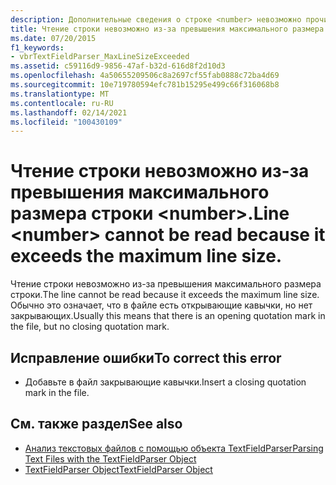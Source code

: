 ```yaml
---
description: Дополнительные сведения о строке <number> невозможно прочитать, так как она превышает максимальный размер строки.
title: Чтение строки невозможно из-за превышения максимального размера строки <number>.
ms.date: 07/20/2015
f1_keywords:
- vbrTextFieldParser_MaxLineSizeExceeded
ms.assetid: c59116d9-9856-47af-b32d-616d8f2d10d3
ms.openlocfilehash: 4a50655209506c8a2697cf55fab0888c72ba4d69
ms.sourcegitcommit: 10e719780594efc781b15295e499c66f316068b8
ms.translationtype: MT
ms.contentlocale: ru-RU
ms.lasthandoff: 02/14/2021
ms.locfileid: "100430109"
---
```

# <a name="line-number-cannot-be-read-because-it-exceeds-the-maximum-line-size"></a><span data-ttu-id="9cf2d-103">Чтение строки невозможно из-за превышения максимального размера строки \<number>.</span><span class="sxs-lookup"><span data-stu-id="9cf2d-103">Line \<number> cannot be read because it exceeds the maximum line size.</span></span>

<span data-ttu-id="9cf2d-104">Чтение строки невозможно из-за превышения максимального размера строки.</span><span class="sxs-lookup"><span data-stu-id="9cf2d-104">The line cannot be read because it exceeds the maximum line size.</span></span> <span data-ttu-id="9cf2d-105">Обычно это означает, что в файле есть открывающие кавычки, но нет закрывающих.</span><span class="sxs-lookup"><span data-stu-id="9cf2d-105">Usually this means that there is an opening quotation mark in the file, but no closing quotation mark.</span></span>  
  
## <a name="to-correct-this-error"></a><span data-ttu-id="9cf2d-106">Исправление ошибки</span><span class="sxs-lookup"><span data-stu-id="9cf2d-106">To correct this error</span></span>  
  
- <span data-ttu-id="9cf2d-107">Добавьте в файл закрывающие кавычки.</span><span class="sxs-lookup"><span data-stu-id="9cf2d-107">Insert a closing quotation mark in the file.</span></span>  
  
## <a name="see-also"></a><span data-ttu-id="9cf2d-108">См. также раздел</span><span class="sxs-lookup"><span data-stu-id="9cf2d-108">See also</span></span>

- [<span data-ttu-id="9cf2d-109">Анализ текстовых файлов с помощью объекта TextFieldParser</span><span class="sxs-lookup"><span data-stu-id="9cf2d-109">Parsing Text Files with the TextFieldParser Object</span></span>](../developing-apps/programming/drives-directories-files/parsing-text-files-with-the-textfieldparser-object.md)
- [<span data-ttu-id="9cf2d-110">TextFieldParser Object</span><span class="sxs-lookup"><span data-stu-id="9cf2d-110">TextFieldParser Object</span></span>](../language-reference/objects/textfieldparser-object.md)
